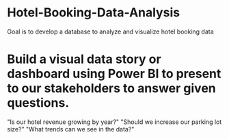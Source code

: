 # Hotel-Booking-Data-Analysis
Goal is to develop a database to analyze and visualize hotel booking data 

# Build a visual data story or dashboard using Power BI to present to our stakeholders to answer given questions.

"Is our hotel revenue growing by year?"
"Should we increase our parking lot size?"
"What trends can we see in the data?"
